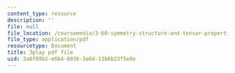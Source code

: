 ```yaml
---
content_type: resource
description: ''
file: null
file_location: /coursemedia/3-60-symmetry-structure-and-tensor-properties-of-materials-fall-2005/3a8f89b2e6b480363a6d11b6b23f5e8e_1v17Gfdydfg.pdf
file_type: application/pdf
resourcetype: Document
title: 3play pdf file
uid: 3a8f89b2-e6b4-8036-3a6d-11b6b23f5e8e
---
```

